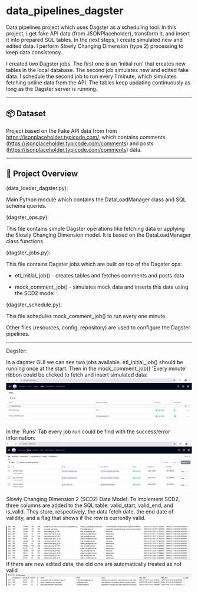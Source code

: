 # data_pipelines_dagster
Data pipelines project which uses Dagster as a scheduling tool. In this project, I get fake API data (from JSONPlaceholder), transform it, and insert it into prepared SQL tables. In the next steps, I create simulated new and edited data. I perform Slowly Changing Dimension (type 2) processing to keep data consistency.

I created two Dagster jobs. The first one is an 'initial run' that creates new tables in the local database. The second job simulates new and edited fake data. I schedule the second job to run every 1 minute, which simulates fetching online data from the API. The tables keep updating continuously as long as the Dagster server is running. 

---

## 📦 Dataset

Project based on the Fake API data from from https://jsonplaceholder.typicode.com/, which contains comments (https://jsonplaceholder.typicode.com/comments) and posts (https://jsonplaceholder.typicode.com/comments) data.

---

## 🔧 Project Overview

(data_loader_dagster.py):

Main Python module which contains the DataLoadManager class and SQL schema queries.

(dagster_ops.py):

This file contains simple Dagster operations like fetching data or applying the Slowly Changing Dimension model. It is based on the DataLoadManager class functions.

(dagster_jobs.py):

This file contains Dagster jobs which are built on top of the Dagster ops:

 - etl_initial_job() - creates tables and fetches comments and posts data

 - mock_comment_job() - simulates mock data and inserts this data using the SCD2 model

(dagster_schedule.py):

This file schedules mock_comment_job() to run every one minute.


Other files (resources, config, repository) are used to configure the Dagster pipelines.

---

Dagster:

In a dagster GUI we can see two jobs available. etl_initial_job() should be running once at the start. Then in the mock_comment_job() 'Every minute' ribbon could be clicked to fetch and insert simulated data:
![diagram](dagster_jobs.png)

In the 'Runs' Tab every job run could be find with the success/error information:
![diagram](dagster_runs.png)

Slowly Changing DImension 2 (SCD2) Data Model:
To implement SCD2, three columns are added to the SQL table: valid_start, valid_end, and is_valid. They store, respectively, the data fetch date, the end date of validity, and a flag that shows if the row is currently valid.

![Star Schema Overview](sql_table_scd2_v2.png)
If there are new edited data, the old one are automatically treated as not valid 
![Star Schema Overview](sql_table_scd2.png)
 


